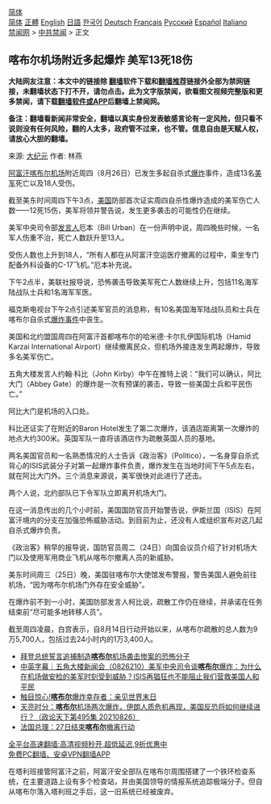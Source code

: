  <!-- 面包屑导航 --> <div class="breadcrumb"><!-- GTranslate: https://gtranslate.io/ -->  <div class="switcher notranslate">  <div class="selected">  <a href="#" onclick="return false;"> 简体</a>  </div>  <div class="option">  <a href="https://www.bannedbook.org" onclick="doGTranslate('zh-CN|zh-CN');jQuery('div.switcher div.selected a').html(jQuery(this).html());return false;" title="简体中文" class="nturl selected"> 简体</a>  <a href="https://www.bannedbook.org/zh-tw/" onclick="doGTranslate('zh-CN|zh-TW');jQuery('div.switcher div.selected a').html(jQuery(this).html());return false;" title="繁體中文" class="nturl"> 正體</a>  <a href="https://www.bannedbook.org/en/" onclick="doGTranslate('zh-CN|en');jQuery('div.switcher div.selected a').html(jQuery(this).html());return false;" title="English" class="nturl"> English</a>  <a href="https://www.bannedbook.org/ja/" onclick="doGTranslate('zh-CN|ja');jQuery('div.switcher div.selected a').html(jQuery(this).html());return false;" title="日本語" class="nturl"> 日語</a>  <a href="https://www.bannedbook.org/ko/" onclick="doGTranslate('zh-CN|ko');jQuery('div.switcher div.selected a').html(jQuery(this).html());return false;" title="한국어" class="nturl"> 한국어</a>  <a href="https://www.bannedbook.org/de/" onclick="doGTranslate('zh-CN|de');jQuery('div.switcher div.selected a').html(jQuery(this).html());return false;" title="Deutsch" class="nturl"> Deutsch</a>  <a href="https://www.bannedbook.org/fr/" onclick="doGTranslate('zh-CN|fr');jQuery('div.switcher div.selected a').html(jQuery(this).html());return false;" title="Français" class="nturl"> Français</a>  <a href="https://www.bannedbook.org/ru/" onclick="doGTranslate('zh-CN|ru');jQuery('div.switcher div.selected a').html(jQuery(this).html());return false;" title="Русский" class="nturl"> Русский</a>  <a href="https://www.bannedbook.org/es/" onclick="doGTranslate('zh-CN|es');jQuery('div.switcher div.selected a').html(jQuery(this).html());return false;" title="Español" class="nturl"> Español</a>  <a href="https://www.bannedbook.org/it/" onclick="doGTranslate('zh-CN|it');jQuery('div.switcher div.selected a').html(jQuery(this).html());return false;" title="Italiano" class="nturl"> Italiano</a>  </div>  </div>      <div class='breadcrumb-sub'><!-- Breadcrumb NavXT 6.3.0 --> <a href="https://www.bannedbook.org/" class="home">禁闻网</a> &gt; <a href="https://www.bannedbook.org/bnews/cbnews/" class="category">中共禁闻</a> &gt; 正文</div></div><h2>喀布尔机场附近多起爆炸 美军13死18伤</h2> <p class="notice"><b>大陆网友注意：本文中的链接除 <a href="https://github.com/bannedbook/fanqiang" >翻墙</a>软件下载和<a href="https://github.com/killgcd/justmysocks/blob/master/README.md">翻墙推荐</a>链接外全部为禁网链接，未翻墙状态下打不开，请勿点击。此为文字版禁闻，欲看图文视频完整版和更多禁闻，请下载<a href="https://github.com/bannedbook/fanqiang">翻墙软件或APP</a>后翻墙上禁闻网。</p><p>备注：翻墙看新闻非常安全，翻墙以真实身份发表敏感言论有一定风险，但只看不说则没有任何风险，翻的人太多，政府管不过来，也不管。信息自由是天赋人权，请放心大胆的翻墙。</b></p>  <div class="entry"> <p>来源:&nbsp;<span class='wp_keywordlink_affiliate'><a href="http://www.epochtimes.com/" title="大纪元" target="_blank">大纪元</a></span>                            作者:&nbsp;林燕                                                 </p> <p><a href="https://www.bannedbook.org/bnews/tag/%e9%98%bf%e5%af%8c%e6%b1%97/" class="st_tag internal_tag" rel="tag" title="标签 阿富汗 下的日志">阿富汗</a><a href="https://www.bannedbook.org/bnews/tag/%E5%96%80%E5%B8%83%E5%B0%94/" class="st_tag internal_tag" rel="tag" title="标签 喀布尔 下的日志">喀布尔</a><a href="https://www.bannedbook.org/bnews/tag/%e6%9c%ba%e5%9c%ba/" class="st_tag internal_tag" rel="tag" title="标签 机场 下的日志">机场</a>附近周四（8月26日）已发生多起自杀式<a href="https://www.bannedbook.org/bnews/tag/%e7%88%86%e7%82%b8/" class="st_tag internal_tag" rel="tag" title="标签 爆炸 下的日志">爆炸</a>事件，造成13名<a href="https://www.bannedbook.org/bnews/tag/%e7%be%8e%e5%86%9b/" class="st_tag internal_tag" rel="tag" title="标签 美军 下的日志">美军</a>死亡以及18人受伤。</p> <p>截至美东时间周四下午3点，<a href="https://www.bannedbook.org/bnews/tag/%e7%be%8e%e5%9b%bd/" class="st_tag internal_tag" rel="tag" title="标签 美国 下的日志">美国</a>防部首次证实周四自杀性爆炸造成的美军伤亡人数——12死15伤，美军将领并警告说，发生更多袭击的可能性仍在继续。</p> <p>美军中央司令部<a href="https://www.bannedbook.org/bnews/tag/%E5%8F%91%E8%A8%80%E4%BA%BA/" class="st_tag internal_tag" rel="tag" title="标签 发言人 下的日志">发言人</a>厄本（Bill Urban）在一份声明中说，周四晚些时候，一名军人伤重不治，死亡人数跃升至13人。</p> <p>受伤人数也上升到18人，“所有人都在从阿富汗空运医疗撤离的过程中，乘坐专门配备外科设备的C-17飞机。”厄本补充说。</p>  <p>下午2点半，美联社报导说，恐怖袭击导致美军死亡人数继续上升，包括11名海军陆战队士兵和1名海军军医。</p> <p>福克斯电视台下午2点引述美军官员的消息称，有10名美国海军陆战队员和士兵在喀布尔自杀式<a href="https://www.bannedbook.org/bnews/tag/%E7%88%86%E7%82%B8%E4%BA%8B%E4%BB%B6/" class="st_tag internal_tag" rel="tag" title="标签 爆炸事件 下的日志">爆炸事件</a>中丧生。</p> <p>美国和北约盟国周四在阿富汗首都喀布尔的哈米德‧卡尔扎伊国际机场（Hamid Karzai International Airport）继续撤离民众，但机场外接连发生两起爆炸，导致多名美军伤亡。</p> <p>五角大楼发言人约翰‧科比（John Kirby）中午在推特上说：“我们可以确认，阿比大门（Abbey Gate）的爆炸是一次有预谋的袭击，导致一些美国士兵和平民伤亡。”</p> <p>阿比大门是机场的入口处。</p>  <p>科比还证实了在附近的Baron Hotel发生了第二次爆炸，该酒店距离第一次爆炸的地点大约300米。英国军队一直将该酒店作为疏散英国人员的基地。</p> <p>两名美国官员和一名熟悉情况的人士告诉《政治客》（Politico），一名身穿自杀式背心的ISIS武装分子对第一起爆炸事件负责，爆炸发生在当地时间下午5点左右，就在阿比大门外。三个消息来源说，美军很快对此进行了还击。</p> <p>两个人说，北约部队已下令军队立即离开机场大门。</p> <p>在这一消息传出的几个小时前，美国国防官员开始警告说，伊斯兰国（ISIS）在阿富汗境内的分支在加强恐怖威胁活动。到目前为止，还没有人或组织宣布对这几起自杀式爆炸负责。</p> <p>《政治客》稍早的报导说，国防官员周二（24日）向国会议员介绍了针对机场大门以及使用军用商业飞机从喀布尔撤离人员的新威胁。</p>  <p>美东时间周三（25日）晚，美国驻喀布尔大使馆发布警报，警告美国人避免前往机场，“因为喀布尔机场门外存在安全威胁”。</p> <p>在爆炸前不到一小时，美国防部发言人柯比说，疏散工作仍在继续，并承诺在任务结束前“尽可能多地转移人员”。</p> <p>截至周四凌晨，白宫表示，自8月14日行动开始以来，从喀布尔疏散的总人数为9万5,700人，包括过去24小时内的1万3,400人。</p> <ul class='op-related-articles' title='相关阅读'> <li><a href='https://www.bannedbook.org/bnews/worldnews/usa/20210827/1614194.html' target='_blank'>拜登总统誓言追捕制造<b>喀布尔</b>机场袭击惨案的恐怖分子</a></li> <li><a href='https://www.bannedbook.org/bnews/bannedvideo/20210827/1614190.html' target='_blank'>中英字幕｜五角大楼新闻会（0826210）美军中央司令谈<b>喀布尔</b>爆炸：为什么在机场做安检的美军时刻受到威胁？ISIS再猖狂也不能阻止我们营救美国人和平民</a></li> <li><a href='https://www.bannedbook.org/bnews/worldnews/20210827/1614189.html' target='_blank'>触目惊心!<b>喀布尔</b>爆炸幸存者：亲见世界末日</a></li> <li><a href='https://www.bannedbook.org/bnews/cbnews/20210827/1614186.html' target='_blank'>天亮时分：<b>喀布尔</b>机场两次爆炸，伊朗人质危机再现，美国反恐将如何继续进行？（政论天下第495集 20210826）</a></li> <li><a href='https://www.bannedbook.org/bnews/baitai/20210827/1614178.html' target='_blank'>法国总理：27日结束<b>喀布尔</b>撤离行动</a></li> </ul> <p class="texttj"> <a href="https://github.com/bannedbook/fanqiang/wiki/V2ray%E6%9C%BA%E5%9C%BA" target="_blank">全平台高速翻墙:高清视频秒开,超低延迟,9折优惠中</a><br/> <a href="https://github.com/bannedbook/fanqiang/wiki/%E7%A6%81%E9%97%BB%E7%BD%91%E5%AE%89%E5%8D%93%E7%BF%BB%E5%A2%99%E6%96%B0%E9%97%BBAPP" target="_blank">免费PC翻墙、安卓VPN翻墙APP</a></p><p>在塔利班接管阿富汗之前，阿富汗安全部队在喀布尔周围搭建了一个铁环检查系统，在主要道路上设有多个检查站，并由美国领导的情报系统追踪极端分子。但自从喀布尔落入塔利班之手后，这一旧系统已经被废弃。</p> <a name='sharetosocial'></a>  <div style="margin-bottom:5px;padding-bottom:5px;clear:both"> <div id="archive-pix-1" class="banner-ads"> <!-- AuctionX Display platform tag START --> <div id="26318x728x90x621x_ADSLOT2" clicktrack="%%CLICK_URL_ESC%%"></div> <!-- AuctionX Display platform tag END --> </div> <div id="archive-pix-2" class="banner-ads"> <!-- AuctionX Display platform tag START --> <div id="26315x300x250x621x_ADSLOT2" clicktrack="%%CLICK_URL_ESC%%"></div> <!-- AuctionX Display platform tag END --> </div> </div>  <div id="archive-pix-1" class="banner-ads"> <!-- AuctionX Display platform tag START --> <div id="26318x728x90x621x_ADSLOT3" clicktrack="%%CLICK_URL_ESC%%"></div> <!-- AuctionX Display platform tag END --> </div> </div><!--END ENTRY--> 